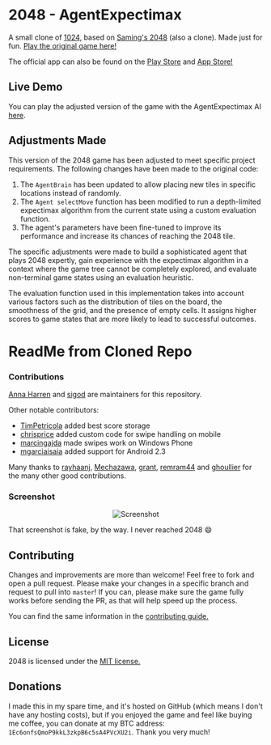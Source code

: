 # 2048 - AgentExpectimax

A small clone of [1024](https://play.google.com/store/apps/details?id=com.veewo.a1024), based on [Saming's 2048](http://saming.fr/p/2048/) (also a clone).
Made just for fun. [Play the original game here!](http://gabrielecirulli.github.io/2048/)

The official app can also be found on the [Play Store](https://play.google.com/store/apps/details?id=com.gabrielecirulli.app2048) and [App Store!](https://itunes.apple.com/us/app/2048-by-gabriele-cirulli/id868076805)

## Live Demo

You can play the adjusted version of the game with the AgentExpectimax AI [here](https://reimidd7.github.io/2048-AgentExpectimax/).

## Adjustments Made

This version of the 2048 game has been adjusted to meet specific project requirements. The following changes have been made to the original code:

1. The `AgentBrain` has been updated to allow placing new tiles in specific locations instead of randomly.
2. The `Agent selectMove` function has been modified to run a depth-limited expectimax algorithm from the current state using a custom evaluation function.
3. The agent's parameters have been fine-tuned to improve its performance and increase its chances of reaching the 2048 tile.

The specific adjustments were made to build a sophisticated agent that plays 2048 expertly, gain experience with the expectimax algorithm in a context where the game tree cannot be completely explored, and evaluate non-terminal game states using an evaluation heuristic.

The evaluation function used in this implementation takes into account various factors such as the distribution of tiles on the board, the smoothness of the grid, and the presence of empty cells. It assigns higher scores to game states that are more likely to lead to successful outcomes.

# ReadMe from Cloned Repo

### Contributions

[Anna Harren](https://github.com/iirelu/) and [sigod](https://github.com/sigod) are maintainers for this repository.

Other notable contributors:
 - [TimPetricola](https://github.com/TimPetricola) added best score storage
 - [chrisprice](https://github.com/chrisprice) added custom code for swipe handling on mobile
 - [marcingajda](https://github.com/marcingajda) made swipes work on Windows Phone
 - [mgarciaisaia](https://github.com/mgarciaisaia) added support for Android 2.3

Many thanks to [rayhaanj](https://github.com/rayhaanj), [Mechazawa](https://github.com/Mechazawa), [grant](https://github.com/grant), [remram44](https://github.com/remram44) and [ghoullier](https://github.com/ghoullier) for the many other good contributions.

### Screenshot

<p align="center">
  <img src="http://pictures.gabrielecirulli.com/2048-20140309-234100.png" alt="Screenshot"/>
</p>

That screenshot is fake, by the way. I never reached 2048 :smile:

## Contributing

Changes and improvements are more than welcome! Feel free to fork and open a pull request. Please make your changes in a specific branch and request to pull into `master`! If you can, please make sure the game fully works before sending the PR, as that will help speed up the process.

You can find the same information in the [contributing guide.](https://github.com/gabrielecirulli/2048/blob/master/CONTRIBUTING.md)

## License

2048 is licensed under the [MIT license.](https://github.com/gabrielecirulli/2048/blob/master/LICENSE.txt)

## Donations

I made this in my spare time, and it's hosted on GitHub (which means I don't have any hosting costs), but if you enjoyed the game and feel like buying me coffee, you can donate at my BTC address: `1Ec6onfsQmoP9kkL3zkpB6c5sA4PVcXU2i`. Thank you very much!

